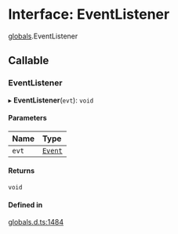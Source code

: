 # Interface: EventListener

[globals](../modules/globals.md).EventListener

## Callable

### EventListener

▸ **EventListener**(`evt`): `void`

#### Parameters

| Name | Type |
| :------ | :------ |
| `evt` | [`Event`](../modules/globals.md#event) |

#### Returns

`void`

#### Defined in

[globals.d.ts:1484](https://github.com/goodcodedev/bun-types/blob/8bd1b3a/globals.d.ts#L1484)
